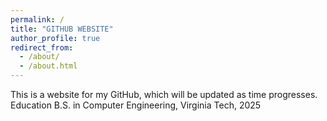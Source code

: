 ```yaml
---
permalink: /
title: "GITHUB WEBSITE"
author_profile: true
redirect_from: 
  - /about/
  - /about.html
---
```


This is a website for my GitHub, which will be updated as time progresses. 
Education
B.S. in Computer Engineering, Virginia Tech, 2025
